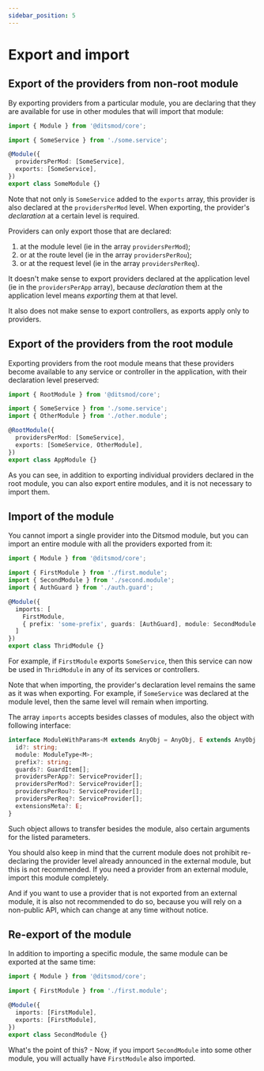 ```yaml
---
sidebar_position: 5
---
```


# Export and import

## Export of the providers from non-root module

By exporting providers from a particular module, you are declaring that they are available for use
in other modules that will import that module:

```ts
import { Module } from '@ditsmod/core';

import { SomeService } from './some.service';

@Module({
  providersPerMod: [SomeService],
  exports: [SomeService],
})
export class SomeModule {}
```

Note that not only is `SomeService` added to the `exports` array, this provider is also declared at
the `providersPerMod` level. When exporting, the provider's _declaration_ at a certain level is
required.

Providers can only export those that are declared:

1. at the module level (ie in the array `providersPerMod`);
2. or at the route level (ie in the array `providersPerRou`);
3. or at the request level (ie in the array `providersPerReq`).

It doesn't make sense to export providers declared at the application level (ie in the
`providersPerApp` array), because _declaration_ them at the application level means _exporting_
them at that level.

It also does not make sense to export controllers, as exports apply only to providers.

## Export of the providers from the root module

Exporting providers from the root module means that these providers become available to any service
or controller in the application, with their declaration level preserved:

```ts
import { RootModule } from '@ditsmod/core';

import { SomeService } from './some.service';
import { OtherModule } from './other.module';

@RootModule({
  providersPerMod: [SomeService],
  exports: [SomeService, OtherModule],
})
export class AppModule {}
```

As you can see, in addition to exporting individual providers declared in the root module, you can
also export entire modules, and it is not necessary to import them.

## Import of the module

You cannot import a single provider into the Ditsmod module, but you can import an entire module
with all the providers exported from it:

```ts
import { Module } from '@ditsmod/core';

import { FirstModule } from './first.module';
import { SecondModule } from './second.module';
import { AuthGuard } from './auth.guard';

@Module({
  imports: [
    FirstModule,
    { prefix: 'some-prefix', guards: [AuthGuard], module: SecondModule }
  ]
})
export class ThridModule {}
```

For example, if `FirstModule` exports `SomeService`, then this service can now be used in
`ThridModule` in any of its services or controllers.

Note that when importing, the provider's declaration level remains the same as it was when
exporting. For example, if `SomeService` was declared at the module level, then the same level
will remain when importing.

The array `imports` accepts besides classes of modules, also the object with
following interface:

```ts
interface ModuleWithParams<M extends AnyObj = AnyObj, E extends AnyObj = AnyObj> {
  id?: string;
  module: ModuleType<M>;
  prefix?: string;
  guards?: GuardItem[];
  providersPerApp?: ServiceProvider[];
  providersPerMod?: ServiceProvider[];
  providersPerRou?: ServiceProvider[];
  providersPerReq?: ServiceProvider[];
  extensionsMeta?: E;
}
```

Such object allows to transfer besides the module, also certain arguments for the listed
parameters.

You should also keep in mind that the current module does not prohibit re-declaring the provider level already announced in the external module, but this is not recommended. If you need a provider from an external module, import this module completely.

And if you want to use a provider that is not exported from an external module, it is also not
recommended to do so, because you will rely on a non-public API, which can change at any time
without notice.

## Re-export of the module

In addition to importing a specific module, the same module can be exported at the same time:

```ts
import { Module } from '@ditsmod/core';

import { FirstModule } from './first.module';

@Module({
  imports: [FirstModule],
  exports: [FirstModule],
})
export class SecondModule {}
```

What's the point of this? - Now, if you import `SecondModule` into some other module, you will
actually have `FirstModule` also imported.


[121]: ./providers-collisions